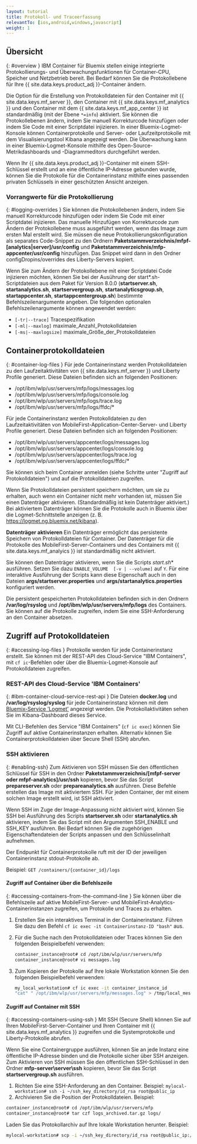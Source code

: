 ```yaml
---
layout: tutorial
title: Protokoll- und Traceerfassung
relevantTo: [ios,android,windows,javascript]
weight: 1
---
```

<!-- NLS_CHARSET=UTF-8 -->
## Übersicht
{: #overview }
IBM Container für Bluemix stellen einige integrierte Protokollierungs- und Überwachungsfunktionen für
Container-CPU, Speicher und Netzbetrieb bereit.
Bei Bedarf können Sie die Protokollebene für Ihre {{ site.data.keys.product_adj }}-Container ändern. 

Die Option für die Erstellung von Protokolldateien für den Container mit {{ site.data.keys.mf_server }}, den Container mit {{ site.data.keys.mf_analytics }} und den Container mit dem {{ site.data.keys.mf_app_center }} ist standardmäßig (mit der Ebene `*=info`) aktiviert. Sie können die Protokollebenen ändern, indem Sie manuell Korrekturcode hinzufügen oder
indem Sie Code mit einer Scriptdatei injizieren. In einer Bluemix-Logmet-Konsole können Containerprotokolle und Server- oder Laufzeitprotokolle mit dem Visualisierungstool Kibana angezeigt werden. Die Überwachung kann in einer Bluemix-Logmet-Konsole mithilfe des Open-Source-Metrikdashboards und -Diagrammeditors durchgeführt werden. 

Wenn Ihr {{ site.data.keys.product_adj }}-Container mit einem SSH-Schlüssel erstellt und an eine öffentliche IP-Adresse gebunden wurde, können Sie die Protokolle für die Containerinstanz mithilfe eines passenden privaten Schlüssels in einer geschützten Ansicht anzeigen. 

### Vorrangwerte für die Protokollierung
{: #logging-overrides }
Sie können die Protokollebenen ändern, indem Sie manuell Korrekturcode hinzufügen oder indem Sie Code mit einer Scriptdatei injizieren. Das manuelle Hinzufügen von Korrekturcode zum Ändern der Protokollebene muss ausgeführt werden, wenn das Image zum ersten Mal erstellt wird. Sie müssen die neue Protokollierungskonfiguration als separates Code-Snippet zu den Ordnern **Paketstammverzeichnis/mfpf-[analytics|server]/usr/config** und **Paketstammverzeichnis/mfp-appcenter/usr/config** hinzufügen. Das Snippet wird dann in den Ordner configDropins/overrides des Liberty-Servers kopiert. 

Wenn Sie zum Ändern der Protokollebene mit einer Scriptdatei Code injizieren möchten, können Sie bei der Ausührung der start*.sh-Scriptdateien aus dem Paket für Version 8.0.0 (**startserver.sh**, **startanalytics.sh**, **startservergroup.sh**, **startanalyticsgroup.sh**, **startappcenter.sh**, **startappcentergroup.sh**) bestimmte Befehlszeilenargumente angeben.
Die folgenden optionalen Befehlszeilenargumente können angewendet werden: 

* `[-tr|--trace]` Tracespezifikation
* `[-ml|--maxlog]` maximale_Anzahl_Protokolldateien
* `[-ms|--maxlogsize]` maximale_Größe_der_Protokolldateien

## Containerprotokolldateien
{: #container-log-files }
Für jede Containerinstanz werden Protokolldateien zu den Laufzeitaktivitäten von {{ site.data.keys.mf_server }} und Liberty Profile generiert. Diese Dateien befinden sich an folgenden Positionen: 

* /opt/ibm/wlp/usr/servers/mfp/logs/messages.log
* /opt/ibm/wlp/usr/servers/mfp/logs/console.log
* /opt/ibm/wlp/usr/servers/mfp/logs/trace.log
* /opt/ibm/wlp/usr/servers/mfp/logs/ffdc/*

Für jede Containerinstanz werden Protokolldateien zu den Laufzeitaktivitäten von MobileFirst-Application-Center-Server- und Liberty Profile generiert. Diese Dateien befinden sich an folgenden Positionen: 

* /opt/ibm/wlp/usr/servers/appcenter/logs/messages.log
* /opt/ibm/wlp/usr/servers/appcenter/logs/console.log
* /opt/ibm/wlp/usr/servers/appcenter/logs/trace.log
* /opt/ibm/wlp/usr/servers/appcenter/logs/ffdc/*

Sie können sich beim Container anmelden (siehe Schritte unter "Zugriff auf Protokolldateien") und auf die Protokolldateien zugreifen. 

Wenn Sie Protokolldateien persistent speichern möchten, um sie zu erhalten, auch wenn ein Container nicht mehr vorhanden ist, müssen Sie einen Datenträger aktivieren. (Standardmäßig ist kein Datenträger aktiviert.) Bei aktiviertem Datenträger können Sie die Protokolle auch in Bluemix über die Logmet-Schnittstelle anzeigen
(z. B. https://logmet.ng.bluemix.net/kibana). 

**Datenträger aktivieren**
Ein Datenträger ermöglicht das persistente Speichern von Protokolldateien für Container. Der Datenträger für die Protokolle des MobileFirst-Server-Containers und des Containers mit {{ site.data.keys.mf_analyics }} ist standardmäßig nicht aktiviert. 

Sie können den Datenträger aktivieren, wenn Sie die Scripts **start*.sh** ausführen. Setzen Sie dazu `ENABLE_VOLUME  [-v | --volume]` auf `Y`. Für eine interaktive Ausführung der Scripts kann diese Eigenschaft auch in den Dateien **args/startserver.properties** und **args/startanalytics.properties** konfiguriert werden. 

Die persistent gespeicherten Protokolldateien befinden sich in den Ordnern **/var/log/rsyslog** und **/opt/ibm/wlp/usr/servers/mfp/logs** des Containers.   
Sie können auf die Protokolle zugreifen, indem Sie eine SSH-Anforderung an den Container absetzen. 

## Zugriff auf Protokolldateien
{: #accessing-log-files }
Protokolle werden für jede Containerinstanz erstellt. Sie können mit der REST-API des Cloud-Service "IBM Containers", mit `cf ic`-Befehlen oder über die Bluemix-Logmet-Konsole auf Protokolldateien zugreifen. 

### REST-API des Cloud-Service 'IBM Containers'
{: #ibm-container-cloud-service-rest-api }
Die Dateien **docker.log** und **/var/log/rsyslog/syslog** für jede Containerinstanz können mit dem
[Bluemix-Service 'Logmet'](https://logmet.ng.bluemix.net/kibana/) angezeigt werden. Die Protokollaktivitäten sehen Sie im Kibana-Dashboard dieses Service. 

Mit CLI-Befehlen des Service "IBM Containers" (`cf ic exec`) können Sie Zugriff auf aktive Containerinstanzen erhalten. Alternativ können Sie Containerprotokolldateien über Secure Shell (SSH) abrufen. 

### SSH aktivieren
{: #enabling-ssh}
Zum Aktivieren von
SSH müssen Sie den öffentlichen Schlüssel für SSH in den Ordner **Paketstammverzeichnis/[mfpf-server oder mfpf-analytics]/usr/ssh** kopieren, bevor Sie das Script **prepareserver.sh** oder **prepareanalytics.sh** ausführen. Diese Befehle erstellen das Image mit aktiviertem SSH. Für jeden Container, der mit einem solchen Image erstellt wird, ist SSH aktiviert. 

Wenn SSH im Zuge der Image-Anpassung nicht aktiviert wird, können Sie SSH bei Ausführung des Scripts **startserver.sh** oder **startanalytics.sh** aktivieren, indem Sie das Script mit den Argumenten
SSH\_ENABLE und SSH\_KEY ausführen.
Bei Bedarf können Sie die zugehörigen Eigenschaftendateien der Scripts anpassen und den Schlüsselinhalt aufnehmen. 

Der Endpunkt für Containerprotokolle ruft mit der ID der jeweiligen Containerinstanz stdout-Protokolle ab. 

Beispiel: `GET /containers/{container_id}/logs`

#### Zugriff auf Container über die Befehlszeile
{: #accessing-containers-from-the-command-line }
Sie können über die Befehlszeile auf aktive MobileFirst-Server- und MobileFirst-Analytics-Containerinstanzen zugreifen, um Protokolle und Traces zu erhalten. 

1. Erstellen Sie ein interaktives Terminal in der Containerinstanz. Führen Sie dazu den Befehl `cf ic exec -it Containerinstanz-ID "bash"` aus.
2. Für die Suche nach den Protokolldateien oder Traces können Sie den folgenden Beispielbefehl verwenden: 

   ```bash
   container_instance@root# cd /opt/ibm/wlp/usr/servers/mfp
   container_instance@root# vi messages.log
   ```

3. Zum Kopieren der Protokolle auf Ihre lokale Workstation können Sie den folgenden Beispielbefehl verwenden: 

   ```bash
   my_local_workstation# cf ic exec -it container_instance_id
   "cat" " /opt/ibm/wlp/usr/servers/mfp/messages.log" > /tmp/local_messages.log
   ```

#### Zugriff auf Container mit SSH
{: #accessing-containers-using-ssh }
Mit SSH (Secure Shell) können Sie auf Ihren MobileFirst-Server-Container und Ihren Container mit {{ site.data.keys.mf_analytics }} zugreifen und die Systemprotokolle und Liberty-Protokolle abrufen. 

Wenn Sie eine Containergruppe ausführen, können Sie an jede Instanz eine öffentliche IP-Adresse binden und die Protokolle sicher über SSH anzeigen. Zum Aktivieren von
SSH müssen Sie den öffentlichen SSH-Schlüssel in den Ordner **mfp-server\server\ssh** kopieren, bevor Sie das Script **startservergroup.sh** ausführen. 

1. Richten Sie eine SSH-Anforderung an den Container. Beispiel: `mylocal-workstation# ssh -i ~/ssh_key_directory/id_rsa root@public_ip`
2. Archivieren Sie die Position der Protokolldateien. Beispiel:


```bash
container_instance@root# cd /opt/ibm/wlp/usr/servers/mfp
container_instance@root# tar czf logs_archived.tar.gz logs/
```

Laden Sie das Protokollarchiv auf Ihre lokale Workstation herunter. Beispiel:


```bash
mylocal-workstation# scp -i ~/ssh_key_directory/id_rsa root@public_ip:/opt/ibm/wlp/usr/servers/mfp/logs_archived.tar.gz /local_workstation_dir/target_location/
```
